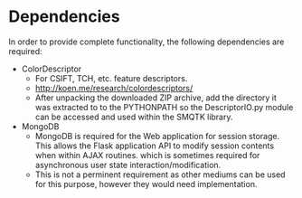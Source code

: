 # Dependencies
In order to provide complete functionality, the following dependencies are required:

* ColorDescriptor
  * For CSIFT, TCH, etc. feature descriptors.
  * http://koen.me/research/colordescriptors/
  * After unpacking the downloaded ZIP archive, add the directory it was
    extracted to to the PYTHONPATH so the DescriptorIO.py module can be
    accessed and used within the SMQTK library.
* MongoDB
  * MongoDB is required for the Web application for session storage. This
    allows the Flask application API to modify session contents when within
    AJAX routines. which is sometimes required for asynchronous user state
    interaction/modification.
  * This is not a perminent requirement as other mediums can be used for this
    purpose, however they would need implementation.
